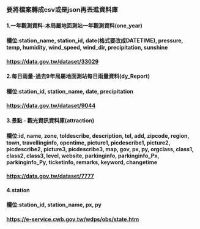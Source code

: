 ### 要將檔案轉成csv或是json再丟進資料庫
#### 1.一年觀測資料-本局屬地面測站一年觀測資料(one_year)
#### 欄位:station_name, station_id, date(格式要改成DATETIME), pressure, temp, humidity, wind_speed, wind_dir, precipitation, sunshine
#### https://data.gov.tw/dataset/33029
#### 2.每日雨量-過去9年局屬地面測站每日雨量資料(dy_Report)
#### 欄位:station_id, station_name, date, precipitation
#### https://data.gov.tw/dataset/9044
#### 3.景點 - 觀光資訊資料庫(attraction)
#### 欄位:id, name, zone, toldescribe, description, tel, add, zipcode, region, town, travellinginfo, opentime, picture1, picdescribe1, picture2, picdescribe2, picture3, picdescribe3, map, gov, px, py, orgclass, class1, class2, class3, level, website, parkinginfo, parkinginfo_Px, parkinginfo_Py, ticketinfo, remarks, keyword, changetime
#### https://data.gov.tw/dataset/7777
#### 4.station
#### 欄位:station_id, station_name, px, py
#### https://e-service.cwb.gov.tw/wdps/obs/state.htm
